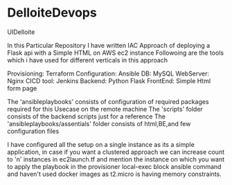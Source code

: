 # DelloiteDevops
UIDelloite


In this Particular Repository I have written IAC Approach of deploying a Flask api with a Simple HTML on AWS ec2 instance
Followoing are the tools which i have used for different verticals in this approach

Provisioning: Terraform
Configuration: Ansible
DB: MySQL
WebServer: Nginx
CICD tool: Jenkins
Backend: Python Flask
FrontEnd: Simple Html form page

The 'ansibleplaybooks' consists of configuration of required packages required for this Usecase on the remote machine 
The 'scripts' folder consists of the backend scripts just for a reference
The 'ansibleplaybooks/assentials' folder consists of html,BE,and few configuration files

I have configured all the setup on a single instance as its a simple application, in case if you want a clustered approach we can increase count to 'n' instances in ec2launch.tf and mention the instance on which you want to apply the playbook in the provisioner local-exec block ansible command  and haven't used docker images as t2.micro is having memory constraints. 
